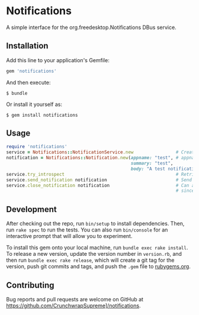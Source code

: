 # Notifications

A simple interface for the org.freedesktop.Notifications DBus service.

## Installation

Add this line to your application's Gemfile:

```ruby
gem 'notifications'
```

And then execute:

    $ bundle

Or install it yourself as:

    $ gem install notifications

## Usage

```ruby
require 'notifications'
service = Notifications::NotificationService.new                # Create the service interface
notification = Notifications::Notification.new(appname: "test", # appname is only required named parameter
                                               summary: "test",
                                               body: "A test notification")
service.try_introspect                                          # Retrieve the service object. Due to DBus protocl can't hide this detail
service.send_notification notification                          # Send the notification
service.close_notification notification                         # Can also short-hand service.close_notification in this instance
                                                                # since the interface tracks the last notification sent.
```

## Development

After checking out the repo, run `bin/setup` to install dependencies. Then, run `rake spec` to run the tests. You can also run `bin/console` for an interactive prompt that will allow you to experiment.

To install this gem onto your local machine, run `bundle exec rake install`. To release a new version, update the version number in `version.rb`, and then run `bundle exec rake release`, which will create a git tag for the version, push git commits and tags, and push the `.gem` file to [rubygems.org](https://rubygems.org).

## Contributing

Bug reports and pull requests are welcome on GitHub at https://github.com/CrunchwrapSupreme]/notifications.
